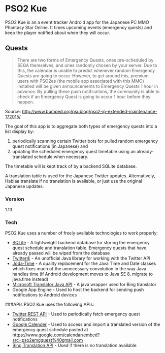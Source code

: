 # PSO2 Kue
PSO2 Kue is an a event tracker Android app for the Japanese PC MMO Phantasy Star Online. It times upcoming events (emergency quests) and keep the player notified about when they will occur.

##  Quests
> There are two forms of Emergency Quests, ones pre-scheduled by SEGA themselves, and ones randomly chosen by your server. Due to this, the calendar is unable to predict whenever random Emergency Quests are going to occur. However, to get around this, premium users with PSO2es (the mobile app associated with this MMO) installed  will be given announcements to Emergency Quests 1 hour in advance. By pulling these push notifications, the community is able to check if an Emergency Quest is going to occur 1 hour before they happen.

Source: http://www.bumped.org/psublog/pso2-jp-extended-maintenance-172015/

The goal of this app is to aggregate both types of emergency quests into a list display by:

1. periodically scanning certain Twitter bots for pulled random emergency quest notifications (in Japanese) and
2. updating the scheduled emergency quest timetable using an already-translated schedule when necessary.

The timetable will is kept track of by a backend SQLite database.  

A translation table is used for the Japanese Twitter updates. Alternatively, Hablaa translate if no translation is available, or just use the original Japanese updates.  

### Version
1.13

### Tech
PSO2 Kue uses a number of freely available technologies to work properly:
- [SQLite] - A lightweight backend database for storing the emergency quest schedule and translation table. Emergency quests that have already passed will be wiped from the database
- [Twitter4j] - An unofficial Java library for working with the Twitter API
- [Joda-Time] - A quality replacement for the Java Time and Date classes which fixes much of the unnecessary convolution in the way Java handles time (if Android development moves to Java SE 8, migrate to java.time instead)
- [Microsoft Translator Java API] - A java wrapper used for Bing translator
- Google App Engine - Used to host the backend for sending push notifications to Android devices

###APIs
PSO2 Kue uses the following APIs:
- [Twitter REST API] - Used to periodically fetch emergency quest notifications
- [Google Calender] - Used to access and import a translated version of the emergency quest schedule posted at https://www.google.com/calendar/embed?src=pso2emgquest%40gmail.com
- [Bing Translation API] - Used if there is no translation available

[SQLite]: https://www.sqlite.org/
[Twitter Streaming API]: https://dev.twitter.com/overview/documentation
[Twitter REST API]: https://dev.twitter.com/rest/public
[Google Calender]: https://developers.google.com/google-apps/calendar/
[Google Spreadsheet API]: https://developers.google.com/google-apps/spreadsheets/
[Bing Translation API]: http://www.bing.com/dev/translator
[Microsoft Translator Java API]: https://code.google.com/p/microsoft-translator-java-api/
[Twitter4j]: http://twitter4j.org/en/index.html
[Joda-Time]: http://www.joda.org/joda-time/
